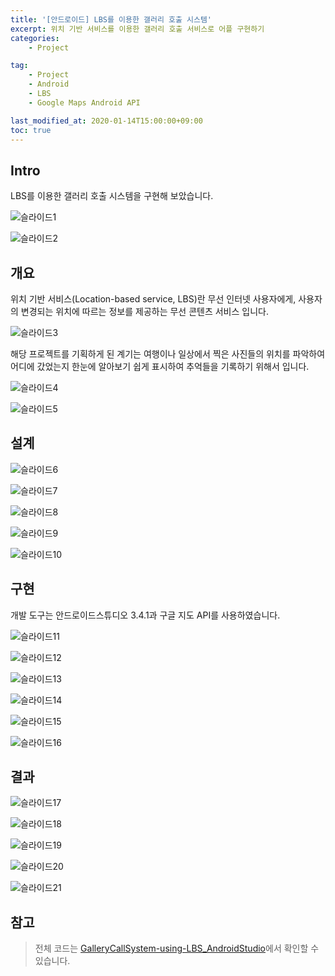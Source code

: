 ```yaml
---
title: '[안드로이드] LBS를 이용한 갤러리 호출 시스템'
excerpt: 위치 기반 서비스를 이용한 갤러리 호출 서비스로 어플 구현하기  
categories:
    - Project

tag:
    - Project
    - Android
    - LBS
    - Google Maps Android API

last_modified_at: 2020-01-14T15:00:00+09:00
toc: true
---
```



## Intro

LBS를 이용한 갤러리 호출 시스템을 구현해 보았습니다. 

![슬라이드1](https://user-images.githubusercontent.com/47733530/109774843-1e208480-7c44-11eb-860e-88260fe2d978.png)

![슬라이드2](https://user-images.githubusercontent.com/47733530/109774851-1fea4800-7c44-11eb-9db4-de08a9c4ba91.png)

## 개요

위치 기반 서비스(Location-based service, LBS)란 무선 인터넷 사용자에게, 사용자의 변경되는 위치에 따르는 정보를 제공하는 무선 콘텐츠 서비스 입니다.

![슬라이드3](https://user-images.githubusercontent.com/47733530/109774854-211b7500-7c44-11eb-8371-6704c6622b46.png)

해당 프로젝트를 기획하게 된 계기는 여행이나 일상에서 찍은 사진들의 위치를 파악하여 어디에 갔었는지 한눈에 알아보기 쉽게 표시하여 추억들을 기록하기 위해서 입니다. 

![슬라이드4](https://user-images.githubusercontent.com/47733530/109774856-21b40b80-7c44-11eb-917f-c7d6f7949784.png)

![슬라이드5](https://user-images.githubusercontent.com/47733530/109774857-224ca200-7c44-11eb-8821-b7bd93c3c166.png)

 
## 설계

![슬라이드6](https://user-images.githubusercontent.com/47733530/109774859-224ca200-7c44-11eb-9104-262641241696.png)

![슬라이드7](https://user-images.githubusercontent.com/47733530/109774863-22e53880-7c44-11eb-8e9f-a39576aa61d9.png)

![슬라이드8](https://user-images.githubusercontent.com/47733530/109774869-237dcf00-7c44-11eb-9582-8a0422a37cb6.png)

![슬라이드9](https://user-images.githubusercontent.com/47733530/109774872-237dcf00-7c44-11eb-9733-540620434f10.png)

![슬라이드10](https://user-images.githubusercontent.com/47733530/109774873-24166580-7c44-11eb-8d8a-080b304c5f49.png)


## 구현

개발 도구는 안드로이드스튜디오 3.4.1과 구글 지도 API를 사용하였습니다. 

![슬라이드11](https://user-images.githubusercontent.com/47733530/109774878-24166580-7c44-11eb-9bdb-0de7e0d6357e.png)

![슬라이드12](https://user-images.githubusercontent.com/47733530/109774879-24aefc00-7c44-11eb-80c1-423aecdbcd73.png)

![슬라이드13](https://user-images.githubusercontent.com/47733530/109774882-24aefc00-7c44-11eb-88b3-d8fb760faf9b.png)

![슬라이드14](https://user-images.githubusercontent.com/47733530/109774883-25479280-7c44-11eb-839a-caeaaad23b0c.png)

![슬라이드15](https://user-images.githubusercontent.com/47733530/109774884-25479280-7c44-11eb-9f84-5642c56a969d.png)

![슬라이드16](https://user-images.githubusercontent.com/47733530/109774887-25e02900-7c44-11eb-9982-3d9387d6ad63.png)

## 결과

![슬라이드17](https://user-images.githubusercontent.com/47733530/109774890-25e02900-7c44-11eb-8134-c383b154573e.png)

![슬라이드18](https://user-images.githubusercontent.com/47733530/109774892-2678bf80-7c44-11eb-809e-07120f52ed8b.png)

![슬라이드19](https://user-images.githubusercontent.com/47733530/109774894-2678bf80-7c44-11eb-8546-78c1f994d1f9.png)

![슬라이드20](https://user-images.githubusercontent.com/47733530/109774897-27115600-7c44-11eb-8627-b580bcb100b5.png)

![슬라이드21](https://user-images.githubusercontent.com/47733530/109774898-27a9ec80-7c44-11eb-80db-c17e856ab3f8.png)

## 참고 

> 전체 코드는 [GalleryCallSystem-using-LBS_AndroidStudio](https://github.com/Hyeonjiwon/GalleryCallSystem-using-LBS_AndroidStudio)에서 확인할 수 있습니다.